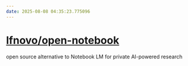 ```yaml
---
date: 2025-08-08 04:35:23.775096
---
```


# [lfnovo/open-notebook](https://github.com/lfnovo/open-notebook)

open source alternative to Notebook LM for private AI-powered research